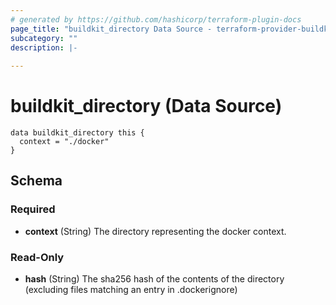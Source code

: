 ```yaml
---
# generated by https://github.com/hashicorp/terraform-plugin-docs
page_title: "buildkit_directory Data Source - terraform-provider-buildkit"
subcategory: ""
description: |-
  
---
```


# buildkit_directory (Data Source)


```hcl
data buildkit_directory this {
  context = "./docker"
}
```


<!-- schema generated by tfplugindocs -->
## Schema

### Required

- **context** (String) The directory representing the docker context.

### Read-Only

- **hash** (String) The sha256 hash of the contents of the directory (excluding files matching an entry in .dockerignore)

